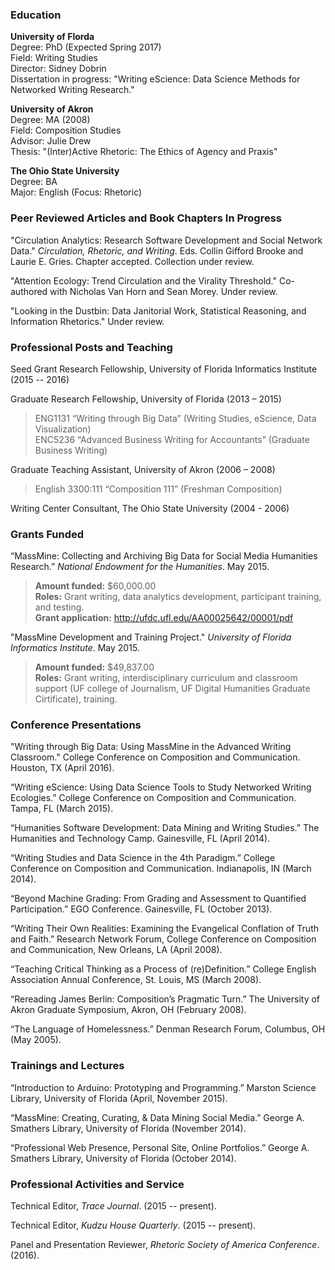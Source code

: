 ### **Education**

**University of Florda**  
Degree: PhD (Expected Spring 2017)  
Field: Writing Studies  
Director: Sidney Dobrin  
Dissertation in progress: "Writing eScience: Data Science Methods for Networked Writing Research."

**University of Akron**  
Degree: MA (2008)  
Field: Composition Studies  
Advisor: Julie Drew  
Thesis: "(Inter)Active Rhetoric: The Ethics of Agency and Praxis"

**The Ohio State University**  
Degree: BA  
Major: English (Focus: Rhetoric)

<!--### **Monographs in progress**-->

<!--*Big Data and the Humanities*. Co-authored with Sidney Dobrin. Under review.-->

### **Peer Reviewed Articles and Book Chapters In Progress**

"Circulation Analytics: Research Software Development and Social Network Data." *Circulation, Rhetoric, and Writing*. Eds. Collin Gifford Brooke and Laurie E. Gries. Chapter accepted. Collection under review. 

"Attention Ecology: Trend Circulation and the Virality Threshold." Co-authored with Nicholas Van Horn and Sean Morey. Under review. 

<!--"Collecting and Analyzing Social Network Data." Co-authored with Nicholas Van Horn. Under review.-->

"Looking in the Dustbin: Data Janitorial Work, Statistical Reasoning, and Information Rhetorics." Under review. 

<!--"Writing through Big Data." In progress. -->

<!--"Hackers and Entrepreneurs: Startup Methodologies and the Writing Practices of Programmers." In progress.-->

<!--"Genre and Public Rhetoric: Digital blah blah blah." In progress.-->

<!--"Markdown Markup: Unintimidating Webtext Coding for Multimodal Writing" In progress.-->

<!--"Tagging Feedback Loops: A Case Study for Visual Writing Networks" In progress.-->

### **Professional Posts and Teaching**

Seed Grant Research Fellowship, University of Florida Informatics Institute (2015 -- 2016)

Graduate Research Fellowship, University of Florida (2013 – 2015)

> ENG1131 “Writing through Big Data” (Writing Studies, eScience, Data
> Visualization)  
> ENC5236 “Advanced Business Writing for Accountants” (Graduate Business
> Writing)

Graduate Teaching Assistant, University of Akron (2006 – 2008)

> English 3300:111 “Composition 111” (Freshman Composition)

Writing Center Consultant, The Ohio State University (2004 - 2006)

### **Grants Funded**
“MassMine: Collecting and Archiving Big Data for Social Media Humanities Research.” *National Endowment for the Humanities*. May 2015.

> **Amount funded:** $60,000.00  
> **Roles:** Grant writing, data analytics development, participant training, and testing.  
> **Grant application:** <http://ufdc.ufl.edu/AA00025642/00001/pdf>

"MassMine Development and Training Project." *University of Florida Informatics Institute*. May 2015.

> **Amount funded:** $49,837.00  
> **Roles:** Grant writing, interdisciplinary curriculum and classroom support (UF college of Journalism, UF Digital Humanities Graduate Cirtificate), training.  

### **Conference Presentations**

"Writing through Big Data: Using MassMine in the Advanced Writing Classroom." College Conference on Composition and Communication. Houston, TX (April 2016).

“Writing eScience: Using Data Science Tools to Study Networked Writing Ecologies.” College Conference on Composition and Communication. Tampa, FL (March 2015).

“Humanities Software Development: Data Mining and Writing Studies.” The Humanities and Technology Camp. Gainesville, FL (April 2014).

“Writing Studies and Data Science in the 4th Paradigm.” College Conference on Composition and Communication. Indianapolis, IN (March 2014).

“Beyond Machine Grading: From Grading and Assessment to Quantified Participation.” EGO Conference. Gainesville, FL (October 2013).

“Writing Their Own Realities: Examining the Evangelical Conflation of Truth and Faith.” Research Network Forum, College Conference on Composition and Communication, New Orleans, LA (April 2008).

“Teaching Critical Thinking as a Process of (re)Definition.” College English Association Annual Conference, St. Louis, MS (March 2008).

“Rereading James Berlin: Composition’s Pragmatic Turn.” The University of Akron Graduate Symposium, Akron, OH (February 2008).

“The Language of Homelessness.” Denman Research Forum, Columbus, OH (May 2005).

### **Trainings and Lectures**

“Introduction to Arduino: Prototyping and Programming.” Marston Science Library, University of Florida (April, November 2015).

“MassMine: Creating, Curating, & Data Mining Social Media.” George A. Smathers Library, University of Florida (November 2014).

“Professional Web Presence, Personal Site, Online Portfolios.” George A. Smathers Library, University of Florida (October 2014).

### **Professional Activities and Service**

Technical Editor, *Trace Journal*. (2015 -- present).

Technical Editor, *Kudzu House Quarterly*. (2015 -- present). 

Panel and Presentation Reviewer, *Rhetoric Society of America Conference*. (2016).

